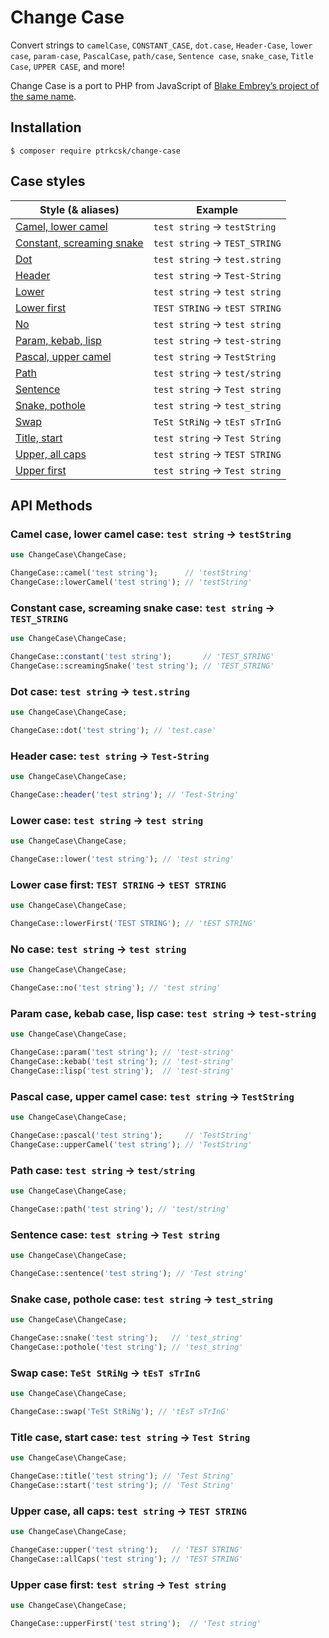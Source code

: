 # Change Case

Convert strings to `camelCase`, `CONSTANT_CASE`, `dot.case`, `Header-Case`,
`lower case`, `param-case`, `PascalCase`, `path/case`, `Sentence case`,
`snake_case`, `Title Case`, `UPPER CASE`, and more!

Change Case is a port to PHP from JavaScript of [Blake Embrey’s project of the
same name](https://github.com/blakeembrey/change-case).

## Installation

```
$ composer require ptrkcsk/change-case
```

## Case styles

| Style (& aliases) | Example |
|---|---|
| [Camel, lower camel](#camel) | `test string` → `testString` |
| [Constant, screaming snake](#constant) | `test string` → `TEST_STRING` |
| [Dot](#dot) | `test string` → `test.string`|
| [Header](#header) | `test string` → `Test-String` |
| [Lower](#lower) | `test string` → `test string` |
| [Lower first](#lower-first) | `TEST STRING` → `tEST STRING` |
| [No](#no) | `test string` → `test string` |
| [Param, kebab, lisp](#param) | `test string` → `test-string` |
| [Pascal, upper camel](#pascal) | `test string` → `TestString` |
| [Path](#path) | `test string` → `test/string` |
| [Sentence](#sentence) | `test string` → `Test string` |
| [Snake, pothole](#snake) | `test string` → `test_string` |
| [Swap](#swap) | `TeSt StRiNg` → `tEsT sTrInG` |
| [Title, start](#title) | `test string` → `Test String` |
| [Upper, all caps](#upper) | `test string` → `TEST STRING` |
| [Upper first](#upper-first) | `test string` → `Test string` |

## API Methods

### <a name='camel'></a>Camel case, lower camel case: `test string` → `testString`

```php
use ChangeCase\ChangeCase;

ChangeCase::camel('test string');      // 'testString'
ChangeCase::lowerCamel('test string'); // 'testString'
```

<!-- TODO: Add link to API docs -->

### <a name='constant'></a>Constant case, screaming snake case: `test string` → `TEST_STRING`

```php
use ChangeCase\ChangeCase;

ChangeCase::constant('test string');       // 'TEST_STRING'
ChangeCase::screamingSnake('test string'); // 'TEST_STRING'
```

<!-- TODO: Add link to API docs -->

### <a name='dot'></a>Dot case: `test string` → `test.string`

```php
use ChangeCase\ChangeCase;

ChangeCase::dot('test string'); // 'test.case'
```

<!-- TODO: Add link to API docs -->

### <a name='header'></a>Header case: `test string` → `Test-String`

```php
use ChangeCase\ChangeCase;

ChangeCase::header('test string'); // 'Test-String'
```

<!-- TODO: Add link to API docs -->

### <a name='lower'></a>Lower case: `test string` → `test string`

```php
use ChangeCase\ChangeCase;

ChangeCase::lower('test string'); // 'test string'
```

<!-- TODO: Add link to API docs -->

### <a name='lower-first'></a>Lower case first: `TEST STRING` → `tEST STRING`

```php
use ChangeCase\ChangeCase;

ChangeCase::lowerFirst('TEST STRING'); // 'tEST STRING'
```

<!-- TODO: Add link to API docs -->

### <a name='no'></a>No case: `test string` → `test string`

```php
use ChangeCase\ChangeCase;

ChangeCase::no('test string'); // 'test string'
```

<!-- TODO: Add link to API docs -->

### <a name='param'></a>Param case, kebab case, lisp case: `test string` → `test-string`

```php
use ChangeCase\ChangeCase;

ChangeCase::param('test string'); // 'test-string'
ChangeCase::kebab('test string'); // 'test-string'
ChangeCase::lisp('test string');  // 'test-string'
```

<!-- TODO: Add link to API docs -->

### <a name='pascal'></a>Pascal case, upper camel case: `test string` → `TestString`

```php
use ChangeCase\ChangeCase;

ChangeCase::pascal('test string');     // 'TestString'
ChangeCase::upperCamel('test string'); // 'TestString'
```

<!-- TODO: Add link to API docs -->

### <a name='path'></a>Path case: `test string` → `test/string`

```php
use ChangeCase\ChangeCase;

ChangeCase::path('test string'); // 'test/string'
```

<!-- TODO: Add link to API docs -->

### <a name='sentence'></a>Sentence case: `test string` → `Test string`

```php
use ChangeCase\ChangeCase;

ChangeCase::sentence('test string'); // 'Test string'
```

<!-- TODO: Add link to API docs -->

### <a name='snake'></a>Snake case, pothole case: `test string` → `test_string`

```php
use ChangeCase\ChangeCase;

ChangeCase::snake('test string');   // 'test_string'
ChangeCase::pothole('test string'); // 'test_string'
```

<!-- TODO: Add link to API docs -->

### <a name='swap'></a>Swap case: `TeSt StRiNg` → `tEsT sTrInG`

```php
use ChangeCase\ChangeCase;

ChangeCase::swap('TeSt StRiNg'); // 'tEsT sTrInG'
```

<!-- TODO: Add link to API docs -->

### <a name='title'></a>Title case, start case: `test string` → `Test String`

```php
use ChangeCase\ChangeCase;

ChangeCase::title('test string'); // 'Test String'
ChangeCase::start('test string'); // 'Test String'
```

<!-- TODO: Add link to API docs -->

### <a name='upper'></a>Upper case, all caps: `test string` → `TEST STRING`

```php
use ChangeCase\ChangeCase;

ChangeCase::upper('test string');   // 'TEST STRING'
ChangeCase::allCaps('test string'); // 'TEST STRING'
```

<!-- TODO: Add link to API docs -->

### <a name='upper-first'></a>Upper case first: `test string` → `Test string`

```php
use ChangeCase\ChangeCase;

ChangeCase::upperFirst('test string');  // 'Test string'
```

<!-- TODO: Add link to API docs -->

<!-- TODO: Add URL to detailed API documentation -->
